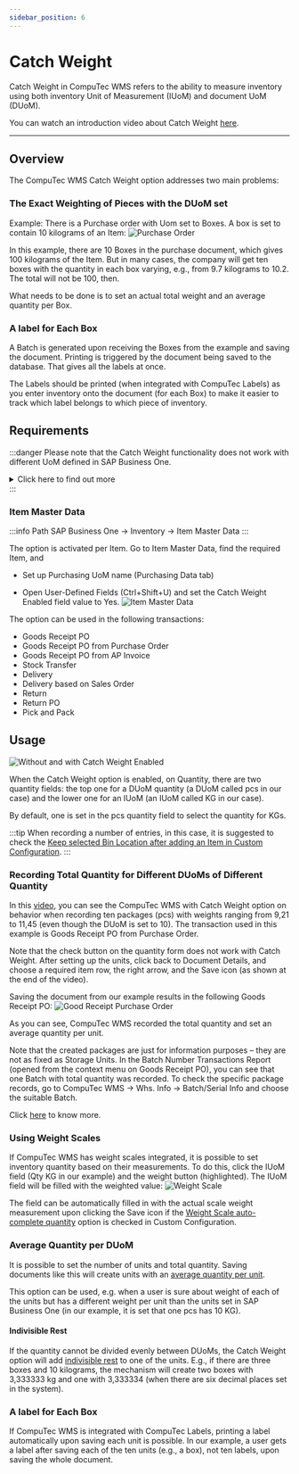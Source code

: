 ```yaml
---
sidebar_position: 6
---
```


# Catch Weight

Catch Weight in CompuTec WMS refers to the ability to measure inventory using both inventory Unit of Measurement (IUoM) and document UoM (DUoM).

You can watch an introduction video about Catch Weight [here](https://www.youtube.com/watch?v=XGptQ9TQ90U).

---

## Overview

The CompuTec WMS Catch Weight option addresses two main problems:

### The Exact Weighting of Pieces with the DUoM set

Example: There is a Purchase order with Uom set to Boxes. A box is set to contain 10 kilograms of an Item:
![Purchase Order](./media/catch-weight/purchase-order.png)

In this example, there are 10 Boxes in the purchase document, which gives 100 kilograms of the Item. But in many cases, the company will get ten boxes with the quantity in each box varying, e.g., from 9.7 kilograms to 10.2. The total will not be 100, then.

What needs to be done is to set an actual total weight and an average quantity per Box.

### A label for Each Box

A Batch is generated upon receiving the Boxes from the example and saving the document. Printing is triggered by the document being saved to the database. That gives all the labels at once.

The Labels should be printed (when integrated with CompuTec Labels) as you enter inventory onto the document (for each Box) to make it easier to track which label belongs to which piece of inventory.

## Requirements

:::danger
Please note that the Catch Weight functionality does not work with different UoM defined in SAP Business One.
<details>
<summary>Click here to find out more</summary>
<div>
![Unit of Measure](./media/catch-weight/different-uoms.png)
</div>
</details>
:::

### Item Master Data

:::info Path
SAP Business One → Inventory → Item Master Data
:::

The option is activated per Item. Go to Item Master Data, find the required Item, and

- Set up Purchasing UoM name (Purchasing Data tab)

- Open User-Defined Fields (Ctrl+Shift+U) and set the Catch Weight Enabled field value to Yes.
    ![Item Master Data](./media/catch-weight/item-master-data.png)

The option can be used in the following transactions:

- Goods Receipt PO
- Goods Receipt PO from Purchase Order
- Goods Receipt PO from AP Invoice
- Stock Transfer
- Delivery
- Delivery based on Sales Order
- Return
- Return PO
- Pick and Pack

## Usage

![Without and with Catch Weight Enabled](./media/catch-weight/without-catch-weight-enabled.png)

When the Catch Weight option is enabled, on Quantity, there are two quantity fields: the top one for a DUoM quantity (a DUoM called pcs in our case) and the lower one for an IUoM (an IUoM called KG in our case).

By default, one is set in the pcs quantity field to select the quantity for KGs.

:::tip
When recording a number of entries, in this case, it is suggested to check the [Keep selected Bin Location after adding an Item in Custom Configuration](../administrator-guide/custom-configuration/custom-configuration-functions/grpo.md).
:::

### Recording Total Quantity for Different DUoMs of Different Quantity

In this [video](https://www.youtube.com/watch?v=HHxk_J8FX1E), you can see the CompuTec WMS with Catch Weight option on behavior when recording ten packages (pcs) with weights ranging from 9,21 to 11,45 (even though the DUoM is set to 10). The transaction used in this example is Goods Receipt PO from Purchase Order.

Note that the check button on the quantity form does not work with Catch Weight. After setting up the units, click back to Document Details, and choose a required item row, the right arrow, and the Save icon (as shown at the end of the video).

Saving the document from our example results in the following Goods Receipt PO:
    ![Good Receipt Purchase Order](./media/catch-weight/goods-receipt-po.png)

As you can see, CompuTec WMS recorded the total quantity and set an average quantity per unit.

Note that the created packages are just for information purposes – they are not as fixed as Storage Units. In the Batch Number Transactions Report (opened from the context menu on Goods Receipt PO), you can see that one Batch with total quantity was recorded. To check the specific package records, go to CompuTec WMS → Whs. Info → Batch/Serial Info and choose the suitable Batch.

Click [here](https://www.youtube.com/shorts/lJHc8UuSsT8) to know more.

### Using Weight Scales

If CompuTec WMS has weight scales integrated, it is possible to set inventory quantity based on their measurements. To do this, click the IUoM field (Qty KG in our example) and the weight button (highlighted). The IUoM field will be filled with the weighted value:
    ![Weight Scale](./media/catch-weight/weight-scale.png)

The field can be automatically filled in with the actual scale weight measurement upon clicking the Save icon if the [Weight Scale auto-complete quantity](../administrator-guide/custom-configuration/custom-configuration-functions/common.md) option is checked in Custom Configuration.

### Average Quantity per DUoM

It is possible to set the number of units and total quantity. Saving documents like this will create units with an [average quantity per unit](https://www.youtube.com/shorts/w_7l1lH6eTs).

This option can be used, e.g. when a user is sure about weight of each of the units but has a different weight per unit than the units set in SAP Business One (in our example, it is set that one pcs has 10 KG).

#### Indivisible Rest

If the quantity cannot be divided evenly between DUoMs, the Catch Weight option will add [indivisible rest](https://www.youtube.com/shorts/lSPhoPDpbeQ) to one of the units. E.g., if there are three boxes and 10 kilograms, the mechanism will create two boxes with 3,333333 kg and one with 3,333334 (when there are six decimal places set in the system).

### A label for Each Box

If CompuTec WMS is integrated with CompuTec Labels, printing a label automatically upon saving each unit is possible. In our example, a user gets a label after saving each of the ten units (e.g., a box), not ten labels, upon saving the whole document.
